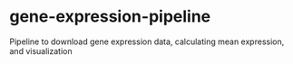 # gene-expression-pipeline
Pipeline to download gene expression data, calculating mean expression, and visualization
